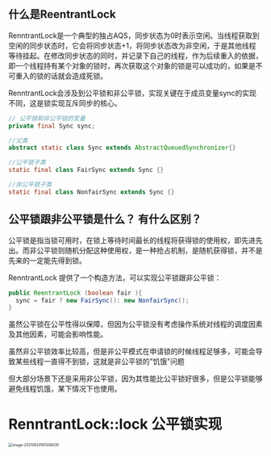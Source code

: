 ## 什么是ReentrantLock

RenntrantLock是一个典型的独占AQS，同步状态为0时表示空闲。当线程获取到空闲的同步状态时，它会将同步状态+1，将同步状态改为非空闲，于是其他线程等待挂起。在修改同步状态的同时，并记录下自己的线程，作为后续重入的依据，即一个线程持有某个对象的锁时，再次获取这个对象的锁是可以成功的，如果是不可重入的锁的话就会造成死锁。

RenntrantLock会涉及到公平锁和非公平锁，实现关键在于成员变量sync的实现不同，这是锁实现互斥同步的核心。

```java
// 公平锁和非公平锁的变量
private final Sync sync;

//父类
abstract static class Sync extends AbstractQueuedSynchronizer{}

//公平锁子类
static final class FairSync extends Sync {}

//非公平锁子类
static final class NonfairSync extends Sync {}
```

## 公平锁跟非公平锁是什么？ 有什么区别？

公平锁是指当锁可用时，在锁上等待时间最长的线程将获得锁的使用权，即先进先出。而非公平锁则随机分配这种使用权，是一种抢占机制，是随机获得锁，并不是先来的一定能先得到锁。

RenntrantLock 提供了一个构造方法，可以实现公平锁跟非公平锁：

```java
public ReentrantLock (boolean fair ){
  sync = fair ? new FairSync(): new NonfairSync();
}
```

虽然公平锁在公平性得以保障，但因为公平锁没有考虑操作系统对线程的调度因素及其他因素，可能会影响性能。

虽然非公平锁效率比较高，但是非公平模式在申请锁的时候线程足够多，可能会导致某些线程一直得不到锁，这就是非公平锁的"饥饿"问题

但大部分场景下还是采用非公平锁，因为其性能比公平锁好很多，但是公平锁能够避免线程饥饿，某下情况下也使用。

# RenntrantLock::lock 公平锁实现

<img src="https://elgchat-oss.oss-accelerate.aliyuncs.com/elgchat/2021_05_24/image-20210524161206035.png" alt="image-20210524161206035" style="zoom:50%;" />